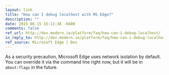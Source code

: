 ```yaml
---
layout: link
title: "How can I debug localhost with MS Edge?"
description: ""
date: 2015-06-15 15:11:38 -0400
comments: false
ref_url: http://dev.modern.ie/platform/faq/how-can-i-debug-localhost/
in_reply_to: http://dev.modern.ie/platform/faq/how-can-i-debug-localhost/
ref_source: Microsoft Edge | Dev
---
```


As a security precaution, Microsoft Edge uses network isolation by default. You can override it via the command line right now, but it will be in `about:flags` in the future.